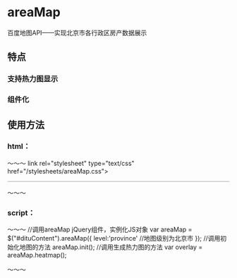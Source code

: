 # areaMap
百度地图API——实现北京市各行政区房产数据展示
## 特点
### 支持热力图显示
### 组件化

## 使用方法
### html：
～～～
link rel="stylesheet" type="text/css" href="/stylesheets/areaMap.css">
<script type="text/javascript" src="http://api.map.baidu.com/api?v=2.0&ak=iyPuuhgLuXn9kgnqiyC32m6Z"></script>
<!--百度地图容器-->
  <div class="areaMap" style="border:#ccc solid 1px;" id="dituContent"></div>

～～～
### script：
～～～
 //调用areaMap jQuery组件，实例化JS对象
 var areaMap =  $("#dituContent").areaMap({
                level:'province'   //地图级别为北京市
          });
 //调用初始化地图的方法
 areaMap.init();
 //调用生成热力图的方法
 var overlay = areaMap.heatmap();

～～～
